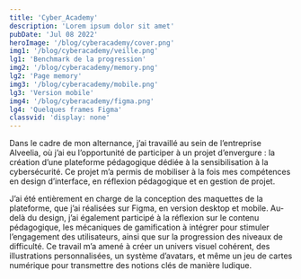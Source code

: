 ```yaml
---
title: 'Cyber_Academy'
description: 'Lorem ipsum dolor sit amet'
pubDate: 'Jul 08 2022'
heroImage: '/blog/cyberacademy/cover.png'
img1: '/blog/cyberacademy/veille.png'
lg1: 'Benchmark de la progression'
img2: '/blog/cyberacademy/memory.png'
lg2: 'Page memory'
img3: '/blog/cyberacademy/mobile.png'
lg3: 'Version mobile'
img4: '/blog/cyberacademy/figma.png'
lg4: 'Quelques frames Figma'
classvid: 'display: none'
---
```


Dans le cadre de mon alternance, j’ai travaillé au sein de l’entreprise Alveelia, où j’ai eu l’opportunité de participer à un projet d’envergure : la création d’une plateforme pédagogique dédiée à la sensibilisation à la cybersécurité. Ce projet m’a permis de mobiliser à la fois mes compétences en design d’interface, en réflexion pédagogique et en gestion de projet.

J’ai été entièrement en charge de la conception des maquettes de la plateforme, que j’ai réalisées sur Figma, en version desktop et mobile. Au-delà du design, j’ai également participé à la réflexion sur le contenu pédagogique, les mécaniques de gamification à intégrer pour stimuler l’engagement des utilisateurs, ainsi que sur la progression des niveaux de difficulté. Ce travail m’a amené à créer un univers visuel cohérent, des illustrations personnalisées, un système d’avatars, et même un jeu de cartes numérique pour transmettre des notions clés de manière ludique.
